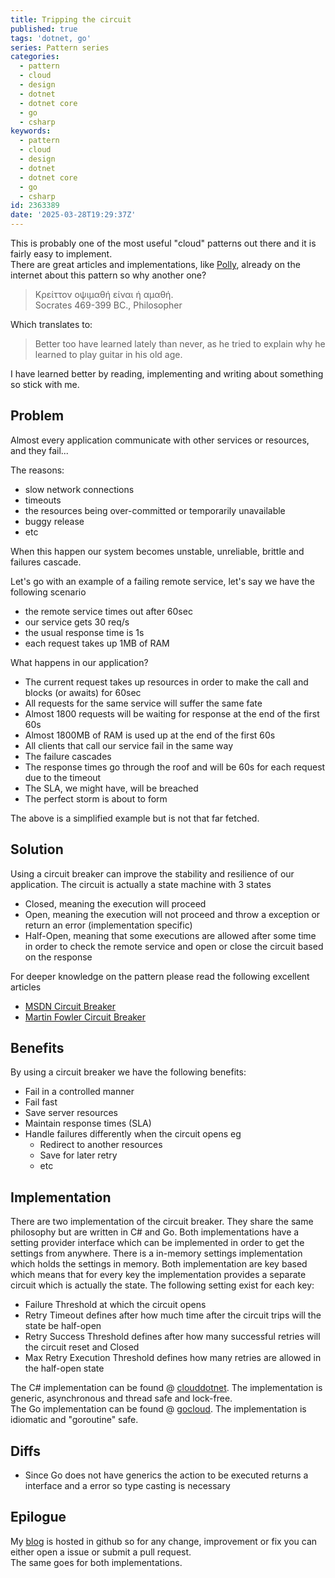 ```yaml
---
title: Tripping the circuit
published: true
tags: 'dotnet, go'
series: Pattern series
categories:
  - pattern
  - cloud
  - design
  - dotnet
  - dotnet core
  - go
  - csharp
keywords:
  - pattern
  - cloud
  - design
  - dotnet
  - dotnet core
  - go
  - csharp
id: 2363389
date: '2025-03-28T19:29:37Z'
---
```


This is probably one of the most useful "cloud" patterns out there and it is fairly easy to implement.  
There are great articles and implementations, like [Polly](https://github.com/App-vNext/Polly),
already on the internet about this pattern so why another one?

> Κρείττον οψιμαθή είναι ή αμαθή.  
> Socrates 469-399 BC., Philosopher

Which translates to:

> Better too have learned lately than never, as he tried to explain why he learned to play
> guitar in his old age.

I have learned better by reading, implementing and writing about something so stick with me.

## Problem

Almost every application communicate with other services or resources, and they fail...

The reasons:

- slow network connections
- timeouts
- the resources being over-committed or temporarily unavailable
- buggy release
- etc

When this happen our system becomes unstable, unreliable, brittle and failures cascade.

Let's go with an example of a failing remote service, let's say we have the following scenario

- the remote service times out after 60sec
- our service gets 30 req/s
- the usual response time is 1s  
- each request takes up 1MB of RAM

What happens in our application?  

- The current request takes up resources in order to make the call and blocks (or awaits) for 60sec
- All requests for the same service will suffer the same fate
- Almost 1800 requests will be waiting for response at the end of the first 60s
- Almost 1800MB of RAM is used up at the end of the first 60s
- All clients that call our service fail in the same way
- The failure cascades
- The response times go through the roof and will be 60s for each request due to the timeout
- The SLA, we might have, will be breached
- The perfect storm is about to form

The above is a simplified example but is not that far fetched.

## Solution

Using a circuit breaker can improve the stability and resilience of our application.
The circuit is actually a state machine with 3 states

- Closed, meaning the execution will proceed
- Open, meaning the execution will not proceed and throw a exception or return an error (implementation specific)
- Half-Open, meaning that some executions are allowed after some time in order to check the remote service
and open or close the circuit based on the response

For deeper knowledge on the pattern please read the following excellent articles

- [MSDN Circuit Breaker](https://msdn.microsoft.com/en-us/library/dn589784.aspx)
- [Martin Fowler Circuit Breaker](http://martinfowler.com/bliki/CircuitBreaker.html)

## Benefits

By using a circuit breaker we have the following benefits:

- Fail in a controlled manner
- Fail fast
- Save server resources
- Maintain response times (SLA)
- Handle failures differently when the circuit opens eg
  - Redirect to another resources
  - Save for later retry
  - etc

## Implementation

There are two implementation of the circuit breaker.
They share the same philosophy but are written in C# and Go.
Both implementations have a setting provider interface which can be implemented
in order to get the settings from anywhere. There is a in-memory settings implementation which
holds the settings in memory.
Both implementation are key based which means that for every key
the implementation provides a separate circuit which is actually the state.
The following setting exist for each key:

- Failure Threshold at which the circuit opens
- Retry Timeout defines after how much time after the circuit trips will the state be half-open
- Retry Success Threshold defines after how many successful retries will the circuit reset and Closed
- Max Retry Execution Threshold defines how many retries are allowed in the half-open state

The C# implementation can be found @ [clouddotnet](https://github.com/mantzas/clouddotnet).
The implementation is generic, asynchronous and thread safe and lock-free.  
The Go implementation can be found @ [gocloud](https://github.com/mantzas/gocloud).
The implementation is idiomatic and "goroutine" safe.

## Diffs

- Since Go does not have generics the action to be executed returns a interface and a error
so type casting is necessary

## Epilogue

My [blog](http://github.com/mantzas/blog) is hosted in github so for any change, improvement or fix
you can either open a issue or submit a pull request.  
The same goes for both implementations.
